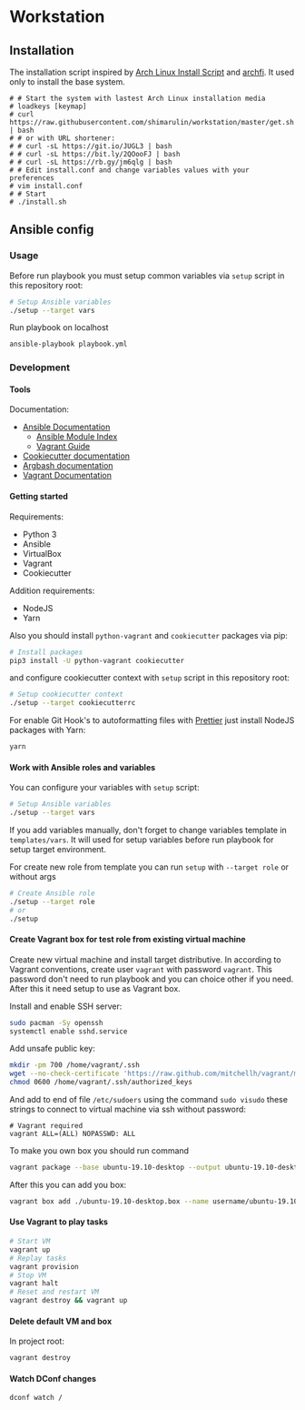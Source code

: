 # Workstation

## Installation

The installation script inspired by [Arch Linux Install Script](https://picodotdev.github.io/alis/) and
[archfi](https://github.com/MatMoul/archfi). It used only to install the base system.

```
# # Start the system with lastest Arch Linux installation media
# loadkeys [keymap]
# curl https://raw.githubusercontent.com/shimarulin/workstation/master/get.sh | bash
# # or with URL shortener:
# # curl -sL https://git.io/JUGL3 | bash
# # curl -sL https://bit.ly/2QOooFJ | bash
# # curl -sL https://rb.gy/jm6qlg | bash
# # Edit install.conf and change variables values with your preferences
# vim install.conf
# # Start
# ./install.sh
```

## Ansible config

### Usage

Before run playbook you must setup common variables via `setup` script in this repository root:

```bash
# Setup Ansible variables
./setup --target vars
```

Run playbook on localhost

```bash
ansible-playbook playbook.yml
```

### Development

#### Tools

Documentation:

- [Ansible Documentation](https://docs.ansible.com/ansible/latest/index.html)
  - [Ansible Module Index](https://docs.ansible.com/ansible/latest/modules/modules_by_category.html)
  - [Vagrant Guide](https://docs.ansible.com/ansible/latest/scenario_guides/guide_vagrant.html)
- [Cookiecutter documentation](https://cookiecutter.readthedocs.io/en/latest/readme.html)
- [Argbash documentation](https://argbash.readthedocs.io/en/stable/)
- [Vagrant Documentation](https://www.vagrantup.com/docs/)

#### Getting started

Requirements:

- Python 3
- Ansible
- VirtualBox
- Vagrant
- Cookiecutter

Addition requirements:

- NodeJS
- Yarn

Also you should install `python-vagrant` and `cookiecutter` packages via pip:

```bash
# Install packages
pip3 install -U python-vagrant cookiecutter
```

and configure cookiecutter context with `setup` script in this repository root:

```bash
# Setup cookiecutter context
./setup --target cookiecutterrc
```

For enable Git Hook's to autoformatting files with [Prettier](https://prettier.io/) just install NodeJS packages with
Yarn:

```bash
yarn
```

#### Work with Ansible roles and variables

You can configure your variables with `setup` script:

```bash
# Setup Ansible variables
./setup --target vars
```

If you add variables manually, don't forget to change variables template in `templates/vars`. It will used for setup
variables before run playbook for setup target environment.

For create new role from template you can run `setup` with `--target role` or without args

```bash
# Create Ansible role
./setup --target role
# or
./setup
```

#### Create Vagrant box for test role from existing virtual machine

Create new virtual machine and install target distributive. In according to Vagrant conventions, create user `vagrant`
with password `vagrant`. This password don't need to run playbook and you can choice other if you need. After this it
need setup to use as Vagrant box.

Install and enable SSH server:

```bash
sudo pacman -Sy openssh
systemctl enable sshd.service
```

Add unsafe public key:

```bash
mkdir -pm 700 /home/vagrant/.ssh
wget --no-check-certificate 'https://raw.github.com/mitchellh/vagrant/master/keys/vagrant.pub' -O /home/vagrant/.ssh/authorized_keys
chmod 0600 /home/vagrant/.ssh/authorized_keys
```

And add to end of file `/etc/sudoers` using the command `sudo visudo` these strings to connect to virtual machine via
ssh without password:

```
# Vagrant required
vagrant ALL=(ALL) NOPASSWD: ALL
```

To make you own box you should run command

```bash
vagrant package --base ubuntu-19.10-desktop --output ubuntu-19.10-desktop.box
```

After this you can add you box:

```bash
vagrant box add ./ubuntu-19.10-desktop.box --name username/ubuntu-19.10-desktop
```

#### Use Vagrant to play tasks

```bash
# Start VM
vagrant up
# Replay tasks
vagrant provision
# Stop VM
vagrant halt
# Reset and restart VM
vagrant destroy && vagrant up
```

#### Delete default VM and box

In project root:

```bash
vagrant destroy
```

#### Watch DConf changes

```bash
dconf watch /
```
